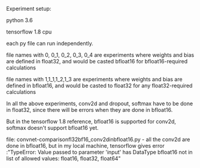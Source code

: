 Experiment setup:

python 3.6

tensorflow 1.8 cpu

each py file can run independently.

file names with 0, 0_1, 0_2, 0_3, 0_4 are experiments where weights and bias are defined in float32, and would be casted bfloat16 for bfloat16-required calculations

file names with 1,1_1,1_2,1_3 are experiments where weights and bias are defined in bfloat16, and would be casted to float32 for any float32-required calculations

In all the above experiments, conv2d and dropout, softmax have to be done in float32, since there will be errors when they are done in bfloat16.

But in the tensorflow 1.8 reference, bfloat16 is supported for conv2d, softmax doesn't support bfloat16 yet.

file: convnet-comparisonfl32bf16_conv2dinbfloat16.py - all the conv2d are done in bfloat16, but in my local machine, tensorflow gives error :"TypeError: Value passed to parameter 'input' has DataType bfloat16 not in list of allowed values: float16, float32, float64"

